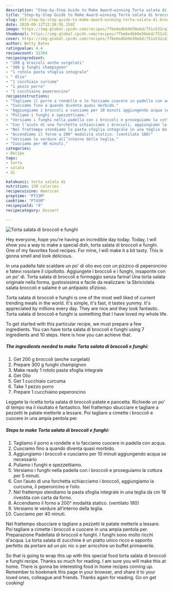 ```yaml
---
description: "Step-by-Step Guide to Make Award-winning Torta salata di broccoli e funghi"
title: "Step-by-Step Guide to Make Award-winning Torta salata di broccoli e funghi"
slug: 653-step-by-step-guide-to-make-award-winning-torta-salata-di-broccoli-e-funghi
date: 2020-09-12T12:58:55.159Z
image: https://img-global.cpcdn.com/recipes/7fbe6edbb9e50ebd/751x532cq70/torta-salata-di-broccoli-e-funghi-recipe-main-photo.jpg
thumbnail: https://img-global.cpcdn.com/recipes/7fbe6edbb9e50ebd/751x532cq70/torta-salata-di-broccoli-e-funghi-recipe-main-photo.jpg
cover: https://img-global.cpcdn.com/recipes/7fbe6edbb9e50ebd/751x532cq70/torta-salata-di-broccoli-e-funghi-recipe-main-photo.jpg
author: Betty Bates
ratingvalue: 4.4
reviewcount: 32394
recipeingredient:
- "200 g broccoli anche surgelati"
- "300 g funghi champignon"
- "1 rotolo pasta sfoglia integrale"
- " Olio"
- "1 cucchiaio curcuma"
- "1 pezzo porro"
- "1 cucchiaino peperoncino"
recipeinstructions:
- "Tagliamo il porro a rondelle e lo facciamo cuocere in padella con acqua."
- "Cuociamo fino a quando diventa quasi morbido."
- "Aggiungiamo i broccoli e cuociamo per 10 minuti aggiungendo acqua se necessario"
- "Puliamo i funghi e spezzettiamo."
- "Versiamo i funghi nella padella con i broccoli e proseguiamo la cottura per 5 minuti."
- "Con l’aiuto di una forchetta schiacciamo i broccoli, aggiungiamo la curcuma, il peperoncino e l’olio"
- "Nel frattempo stendiamo la pasta sfoglia integrale in una teglia da cm 18 rivestita con carta da forno."
- "Accendiamo il forno a 200^ modalità statico. (ventilato 180)"
- "Versiamo le verdure all’interno della teglia."
- "Cuociamo per 40 minuti."
categories:
- Recipe
tags:
- torta
- salata
- di

katakunci: torta salata di 
nutrition: 138 calories
recipecuisine: American
preptime: "PT33M"
cooktime: "PT45M"
recipeyield: "4"
recipecategory: Dessert

---
```



![Torta salata di broccoli e funghi](https://img-global.cpcdn.com/recipes/7fbe6edbb9e50ebd/751x532cq70/torta-salata-di-broccoli-e-funghi-recipe-main-photo.jpg)

Hey everyone, hope you're having an incredible day today. Today, I will show you a way to make a special dish, torta salata di broccoli e funghi. One of my favorites food recipes. For mine, I will make it a bit tasty. This is gonna smell and look delicious.

In una padella fate scaldare un po&#39; di olio evo con un pizzico di peperoncino e fatevi rosolare il cipollotto. Aggiungete i broccoli e i funghi, insaporite con un po&#39; di. Torta salata di broccoli e formaggio senza farina! Una torta salata originale nella forma, gustosissima e facile da realizzare: la Sbriciolata salata broccoli e salame è un antipasto sfizioso.

Torta salata di broccoli e funghi is one of the most well liked of current trending meals in the world. It's simple, it's fast, it tastes yummy. It's appreciated by millions every day. They are nice and they look fantastic. Torta salata di broccoli e funghi is something that I have loved my whole life.


To get started with this particular recipe, we must prepare a few ingredients. You can have torta salata di broccoli e funghi using 7 ingredients and 10 steps. Here is how you can achieve that.

<!--inarticleads1-->

##### The ingredients needed to make Torta salata di broccoli e funghi:

1. Get 200 g broccoli (anche surgelati)
1. Prepare 300 g funghi champignon
1. Make ready 1 rotolo pasta sfoglia integrale
1. Get  Olio
1. Get 1 cucchiaio curcuma
1. Take 1 pezzo porro
1. Prepare 1 cucchiaino peperoncino


Leggete la ricetta torta salata di broccoli patate e pancetta. Richiede un po&#39; di tempo ma il risultato è fantastico. Nel frattempo sbucciare e tagliare a pezzetti le patate metterle a lessare. Poi tagliare a cimette i broccoli e cuocere in una ampia pentola per. 

<!--inarticleads2-->

##### Steps to make Torta salata di broccoli e funghi:

1. Tagliamo il porro a rondelle e lo facciamo cuocere in padella con acqua.
1. Cuociamo fino a quando diventa quasi morbido.
1. Aggiungiamo i broccoli e cuociamo per 10 minuti aggiungendo acqua se necessario
1. Puliamo i funghi e spezzettiamo.
1. Versiamo i funghi nella padella con i broccoli e proseguiamo la cottura per 5 minuti.
1. Con l’aiuto di una forchetta schiacciamo i broccoli, aggiungiamo la curcuma, il peperoncino e l’olio
1. Nel frattempo stendiamo la pasta sfoglia integrale in una teglia da cm 18 rivestita con carta da forno.
1. Accendiamo il forno a 200^ modalità statico. (ventilato 180)
1. Versiamo le verdure all’interno della teglia.
1. Cuociamo per 40 minuti.


Nel frattempo sbucciare e tagliare a pezzetti le patate metterle a lessare. Poi tagliare a cimette i broccoli e cuocere in una ampia pentola per. Preparazione Padellata di broccoli e funghi. I funghi sono molto ricchi d&#39;acqua. La torta salata di zucchine è un piatto unico ricco e saporito perfetto da portare ad un pic nic o per arricchire un buffet primaverile. 

So that is going to wrap this up with this special food torta salata di broccoli e funghi recipe. Thanks so much for reading. I am sure you will make this at home. There is gonna be interesting food in home recipes coming up. Remember to bookmark this page in your browser, and share it to your loved ones, colleague and friends. Thanks again for reading. Go on get cooking!
